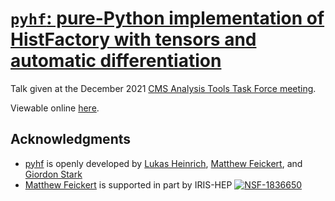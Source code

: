 # [`pyhf`: pure-Python implementation of HistFactory with tensors and automatic differentiation](https://indico.cern.ch/event/955391/contributions/4075505/)

Talk given at the December 2021 [CMS Analysis Tools Task Force meeting](https://indico.cern.ch/event/1100873/).

Viewable online [here](https://matthewfeickert.github.io/talk-cms-analysis-tools-task-force/index.html).

## Acknowledgments

- [pyhf](https://github.com/scikit-hep/pyhf) is openly developed by [Lukas Heinrich](https://github.com/lukasheinrich), [Matthew Feickert](http://www.matthewfeickert.com/), and [Giordon Stark](https://github.com/kratsg)
- [Matthew Feickert](http://www.matthewfeickert.com/) is supported in part by IRIS-HEP
[![NSF-1836650](https://img.shields.io/badge/NSF-1836650-blue.svg)](https://nsf.gov/awardsearch/showAward?AWD_ID=1836650)
